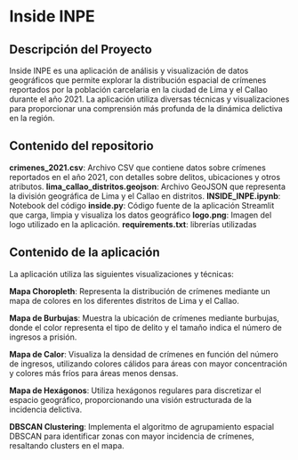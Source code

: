 # Inside INPE
## Descripción del Proyecto
Inside INPE es una aplicación de análisis y visualización de datos geográficos que permite explorar la distribución espacial de crímenes reportados por la población carcelaria en la ciudad de Lima y el Callao durante el año 2021. La aplicación utiliza diversas técnicas y visualizaciones para proporcionar una comprensión más profunda de la dinámica delictiva en la región.

## Contenido del repositorio

**crimenes_2021.csv**: Archivo CSV que contiene datos sobre crímenes reportados en el año 2021, con detalles sobre delitos, ubicaciones y otros atributos.
**lima_callao_distritos.geojson**: Archivo GeoJSON que representa la división geográfica de Lima y el Callao en distritos.
**INSIDE_INPE.ipynb**: Notebook del código
**inside.py**: Código fuente de la aplicación Streamlit que carga, limpia y visualiza los datos geográfico
**logo.png**: Imagen del logo utilizado en la aplicación.
**requirements.txt**: librerías utilizadas

## Contenido de la aplicación

La aplicación utiliza las siguientes visualizaciones y técnicas:

**Mapa Choropleth**: Representa la distribución de crímenes mediante un mapa de colores en los diferentes distritos de Lima y el Callao.

**Mapa de Burbujas**: Muestra la ubicación de crímenes mediante burbujas, donde el color representa el tipo de delito y el tamaño indica el número de ingresos a prisión.

**Mapa de Calor**: Visualiza la densidad de crímenes en función del número de ingresos, utilizando colores cálidos para áreas con mayor concentración y colores más fríos para áreas menos densas.

**Mapa de Hexágonos**: Utiliza hexágonos regulares para discretizar el espacio geográfico, proporcionando una visión estructurada de la incidencia delictiva.

**DBSCAN Clustering**: Implementa el algoritmo de agrupamiento espacial DBSCAN para identificar zonas con mayor incidencia de crímenes, resaltando clusters en el mapa.





